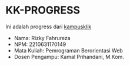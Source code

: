 # KK-PROGRESS
Ini adalah progress dari [kampusklik](https://kampusklik.com)

- Nama: Rizky Fahrureza
- NPM: 2210631170149
- Mata Kuliah: Pemrograman Berorientasi Web
- Dosen Pengampu: Kamal Prihandani, M.Kom.